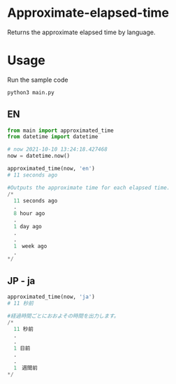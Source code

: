 # Approximate-elapsed-time
Returns the approximate elapsed time by language.

# Usage
Run the sample code
```python
python3 main.py
```

## EN
```python
from main import approximated_time
from datetime import datetime

# now 2021-10-10 13:24:18.427468
now = datetime.now()

approximated_time(now, 'en')
# 11 seconds ago

#Outputs the approximate time for each elapsed time.
/*
  11 seconds ago
  .
  8 hour ago
  .
  1 day ago
  .
  .
  1　week ago
  .
*/

```

## JP - ja
```python
approximated_time(now, 'ja')
# 11 秒前

#経過時間ごとにおおよその時間を出力します。
/*
  11 秒前
  .
  .
  1 日前
  .
  .
  1　週間前
*/

```